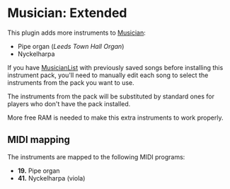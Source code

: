 Musician: Extended
==================
This plugin adds more instruments to [Musician](https://github.com/LenweSaralonde/Musician):

* Pipe organ (*Leeds Town Hall Organ*)
* Nyckelharpa

If you have [MusicianList](https://github.com/LenweSaralonde/MusicianList) with previously saved songs before installing this instrument pack, you'll need to manually edit each song to select the instruments from the pack you want to use.

The instruments from the pack will be substituted by standard ones for players who don't have the pack installed.

More free RAM is needed to make this extra instruments to work properly.

MIDI mapping
------------
The instruments are mapped to the following MIDI programs:

* **19.** Pipe organ
* **41.** Nyckelharpa (viola)
